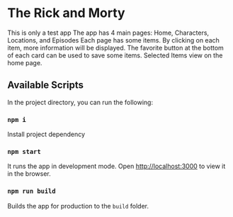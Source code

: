 # The Rick and Morty

This is only a test app
The app has 4 main pages: Home, Characters, Locations, and Episodes
Each page has some items. By clicking on each item, more information will be displayed.
The favorite button at the bottom of each card can be used to save some items.
Selected Items view on the home page.

## Available Scripts

In the project directory, you can run the following:

### `npm i`

Install project dependency

### `npm start`

It runs the app in development mode.
Open [http://localhost:3000](http://localhost:3000) to view it in the browser.

### `npm run build`

Builds the app for production to the `build` folder.
